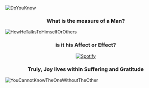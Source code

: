 ![DoYouKnow](https://github.com/pdavenport/pdavenport/assets/52129935/eb09ece0-a2c3-4e5d-8f99-713a68aa3d6e)

<h3 align="center">What is the measure of a Man?</h3>

![HowHeTalksToHimselfOrOthers](https://github.com/pdavenport/pdavenport/assets/52129935/bbeec752-2213-452c-9696-443294c036a8)

<h3 align="center">is it his Affect or Effect?</h3>

<p align="center">
  <a href="https://open.spotify.com/user/vcirnqg95vxscbiwrzw6bfd05">
    <img src="https://readme-spotify-seven.vercel.app/api/spotify.py" alt="Spotify">
  </a>
</p>

<h3 align="center">Truly, Joy lives within Suffering and Gratitude</h3>

![YouCannotKnowTheOneWithoutTheOther](https://github.com/pdavenport/pdavenport/assets/52129935/94a8e7e2-fcc6-459e-bd7c-bc3845066df6)
